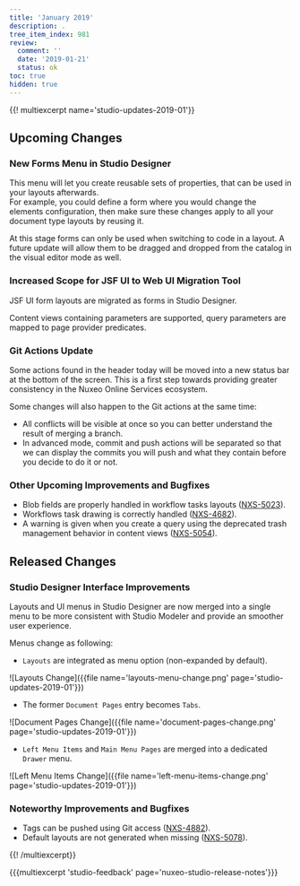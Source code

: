 ```yaml
---
title: 'January 2019'
description: .
tree_item_index: 981
review:
  comment: ''
  date: '2019-01-21'
  status: ok
toc: true
hidden: true
---
```

{{! multiexcerpt name='studio-updates-2019-01'}}

## Upcoming Changes

### New Forms Menu in Studio Designer
This menu will let you create reusable sets of properties, that can be used in your layouts afterwards.
<br>For example, you could define a form where you would change the elements configuration, then make sure these changes apply to all your document type layouts by reusing it.

At this stage forms can only be used when switching to code in a layout. A future update will allow them to be dragged and dropped from the catalog in the visual editor mode as well.

### Increased Scope for JSF UI to Web UI Migration Tool
JSF UI form layouts are migrated as forms in Studio Designer.

Content views containing parameters are supported, query parameters are mapped to page provider predicates.

### Git Actions Update
Some actions found in the header today will be moved into a new status bar at the bottom of the screen. This is a first step towards providing greater consistency in the Nuxeo Online Services ecosystem.

Some changes will also happen to the Git actions at the same time:
- All conflicts will be visible at once so you can better understand the result of merging a branch.
- In advanced mode, commit and push actions will be separated so that we can display the commits you will push and what they contain before you decide to do it or not.

### Other Upcoming Improvements and Bugfixes

- Blob fields are properly handled in workflow tasks layouts ([NXS-5023](https://jira.nuxeo.com/browse/NXS-5023)).
- Workflows task drawing is correctly handled ([NXS-4682](https://jira.nuxeo.com/browse/NXS-4682)).
- A warning is given when you create a query using the deprecated trash management behavior in content views ([NXS-5054](https://jira.nuxeo.com/browse/NXS-5054)).

## Released Changes

### Studio Designer Interface Improvements

Layouts and UI menus in Studio Designer are now merged into a single menu to be more consistent with Studio Modeler and provide an smoother user experience.

Menus change as following:
- `Layouts` are integrated as menu option (non-expanded by default).

![Layouts Change]({{file name='layouts-menu-change.png' page='studio-updates-2019-01'}})

- The former `Document Pages` entry becomes `Tabs`.

![Document Pages Change]({{file name='document-pages-change.png' page='studio-updates-2019-01'}})

- `Left Menu Items` and `Main Menu Pages` are merged into a dedicated `Drawer` menu.

![Left Menu Items Change]({{file name='left-menu-items-change.png' page='studio-updates-2019-01'}})

### Noteworthy Improvements and Bugfixes

- Tags can be pushed using Git access ([NXS-4882](https://jira.nuxeo.com/browse/NXS-4882)).
- Default layouts are not generated when missing ([NXS-5078](https://jira.nuxeo.com/browse/NXS-5078)).

{{! /multiexcerpt}}

{{{multiexcerpt 'studio-feedback' page='nuxeo-studio-release-notes'}}}
